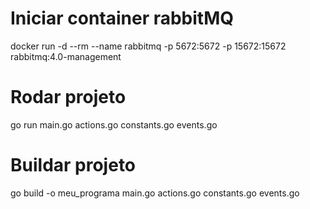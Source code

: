 # Iniciar container rabbitMQ
docker run -d --rm --name rabbitmq -p 5672:5672 -p 15672:15672 rabbitmq:4.0-management

# Rodar projeto
go run main.go actions.go constants.go events.go

# Buildar projeto
go build -o meu_programa main.go actions.go constants.go events.go